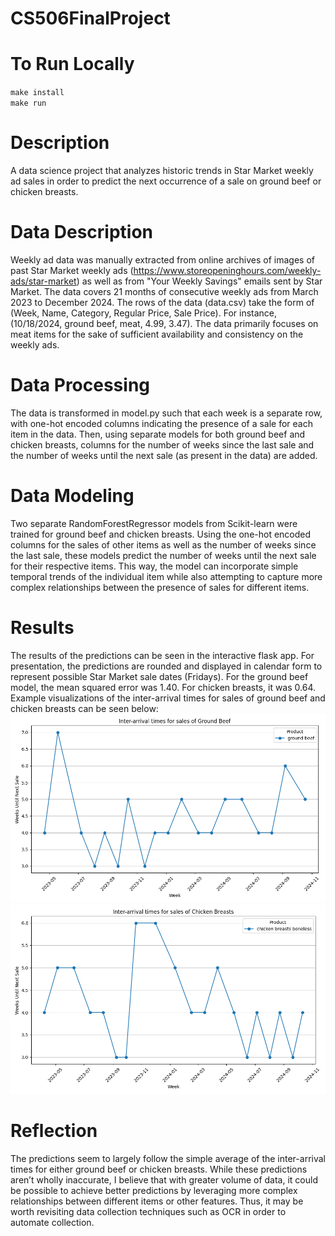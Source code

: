 # CS506FinalProject

# To Run Locally
`make install`  
`make run`

# Description   
A data science project that analyzes historic trends in Star Market weekly ad sales in order to predict the next occurrence of a sale on ground beef or chicken breasts.

# Data Description
Weekly ad data was manually extracted from online archives of images of past Star Market weekly ads (https://www.storeopeninghours.com/weekly-ads/star-market) as well as from "Your Weekly Savings" emails sent by Star Market. The data covers 21 months of consecutive weekly ads from March 2023 to December 2024. The rows of the data (data.csv) take the form of (Week, Name, Category, Regular Price, Sale Price). For instance, (10/18/2024, ground beef, meat, 4.99, 3.47). The data primarily focuses on meat items for the sake of sufficient availability and consistency on the weekly ads. 

# Data Processing 
The data is transformed in model.py such that each week is a separate row, with one-hot encoded columns indicating the presence of a sale for each item in the data. Then, using separate models for both ground beef and chicken breasts, columns for the number of weeks since the last sale and the number of weeks until the next sale (as present in the data) are added.

# Data Modeling  
Two separate RandomForestRegressor models from Scikit-learn were trained for ground beef and chicken breasts. Using the one-hot encoded columns for the sales of other items as well as the number of weeks since the last sale, these models predict the number of weeks until the next sale for their respective items. This way, the model can incorporate simple temporal trends of the individual item while also attempting to capture more complex relationships between the presence of sales for different items.

# Results
The results of the predictions can be seen in the interactive flask app. For presentation, the predictions are rounded and displayed in calendar form to represent possible Star Market sale dates (Fridays). For the ground beef model, the mean squared error was 1.40. For chicken breasts, it was 0.64. Example visualizations of the inter-arrival times for sales of ground beef and chicken breasts can be seen below:
![groundBeefIntArrival](static/groundBeefIntArrival.png)
![chickenBreastsIntArrival](static/chickenBreastsIntArrival.png)


# Reflection
The predictions seem to largely follow the simple average of the inter-arrival times for either ground beef or chicken breasts. While these predictions aren’t wholly inaccurate, I believe that with greater volume of data, it could be possible to achieve better predictions by leveraging more complex relationships between different items or other features. Thus, it may be worth revisiting data collection techniques such as OCR in order to automate collection.
